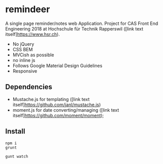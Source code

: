 # remindeer
A single page reminder/notes web Application. Project for CAS Front End Engineering 2018 at Hochschule für Technik Rapperswil ([link text itself]https://www.hsr.ch).

* No jQuery
* CSS BEM
* MVCish as possible
* no inline js
* Follows Google Material Design Guidelines
* Responsive

## Dependencies

* Mustache.js for templating ([link text itself]https://github.com/janl/mustache.js)
* moment.js for date converting/managing ([link text itself]https://github.com/moment/moment);

## Install

```
npm i
grunt
```

```
gunt watch
```
